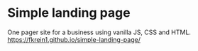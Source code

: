 # Simple landing page
One pager site for a business using vanilla JS, CSS and HTML.
https://fkrein1.github.io/simple-landing-page/

